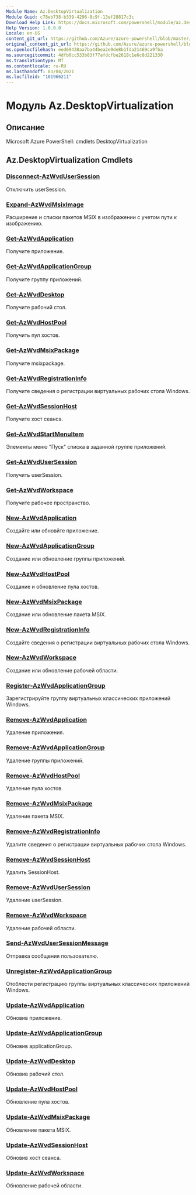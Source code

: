 ```yaml
---
Module Name: Az.DesktopVirtualization
Module Guid: c78eb738-b339-4296-8c9f-13ef28817c3c
Download Help Link: https://docs.microsoft.com/powershell/module/az.desktopvirtualization
Help Version: 1.0.0.0
Locale: en-US
content_git_url: https://github.com/Azure/azure-powershell/blob/master/src/DesktopVirtualization/help/Az.DesktopVirtualization.md
original_content_git_url: https://github.com/Azure/azure-powershell/blob/master/src/DesktopVirtualization/help/Az.DesktopVirtualization.md
ms.openlocfilehash: eed69438aa7ba44bea2e9de8b1fda21469ca9fba
ms.sourcegitcommit: 4dfb0cc533b83f77afdcfbe2618c1e6c8d221330
ms.translationtype: MT
ms.contentlocale: ru-RU
ms.lasthandoff: 03/04/2021
ms.locfileid: "101966211"
---
```

# Модуль Az.DesktopVirtualization
## Описание
Microsoft Azure PowerShell: cmdlets DesktopVirtualization

## Az.DesktopVirtualization Cmdlets
### [Disconnect-AzWvdUserSession](Disconnect-AzWvdUserSession.md)
Отключить userSession.

### [Expand-AzWvdMsixImage](Expand-AzWvdMsixImage.md)
Расширение и списки пакетов MSIX в изображении с учетом пути к изображению.

### [Get-AzWvdApplication](Get-AzWvdApplication.md)
Получите приложение.

### [Get-AzWvdApplicationGroup](Get-AzWvdApplicationGroup.md)
Получите группу приложений.

### [Get-AzWvdDesktop](Get-AzWvdDesktop.md)
Получите рабочий стол.

### [Get-AzWvdHostPool](Get-AzWvdHostPool.md)
Получить пул хостов.

### [Get-AzWvdMsixPackage](Get-AzWvdMsixPackage.md)
Получите msixpackage.

### [Get-AzWvdRegistrationInfo](Get-AzWvdRegistrationInfo.md)
Получите сведения о регистрации виртуальных рабочих стола Windows.

### [Get-AzWvdSessionHost](Get-AzWvdSessionHost.md)
Получите хост сеанса.

### [Get-AzWvdStartMenuItem](Get-AzWvdStartMenuItem.md)
Элементы меню "Пуск" списка в заданной группе приложений.

### [Get-AzWvdUserSession](Get-AzWvdUserSession.md)
Получить userSession.

### [Get-AzWvdWorkspace](Get-AzWvdWorkspace.md)
Получите рабочее пространство.

### [New-AzWvdApplication](New-AzWvdApplication.md)
Создайте или обновйте приложение.

### [New-AzWvdApplicationGroup](New-AzWvdApplicationGroup.md)
Создание или обновление группы приложений.

### [New-AzWvdHostPool](New-AzWvdHostPool.md)
Создание и обновление пула хостов.

### [New-AzWvdMsixPackage](New-AzWvdMsixPackage.md)
Создание или обновление пакета MSIX.

### [New-AzWvdRegistrationInfo](New-AzWvdRegistrationInfo.md)
Создайте сведения о регистрации виртуальных рабочих стола Windows.

### [New-AzWvdWorkspace](New-AzWvdWorkspace.md)
Создание или обновление рабочей области.

### [Register-AzWvdApplicationGroup](Register-AzWvdApplicationGroup.md)
Зарегистрируйте группу виртуальных классических приложений Windows.

### [Remove-AzWvdApplication](Remove-AzWvdApplication.md)
Удаление приложения.

### [Remove-AzWvdApplicationGroup](Remove-AzWvdApplicationGroup.md)
Удаление группы приложений.

### [Remove-AzWvdHostPool](Remove-AzWvdHostPool.md)
Удаление пула хостов.

### [Remove-AzWvdMsixPackage](Remove-AzWvdMsixPackage.md)
Удаление пакета MSIX.

### [Remove-AzWvdRegistrationInfo](Remove-AzWvdRegistrationInfo.md)
Удалите сведения о регистрации виртуальных рабочих стола Windows.

### [Remove-AzWvdSessionHost](Remove-AzWvdSessionHost.md)
Удалить SessionHost.

### [Remove-AzWvdUserSession](Remove-AzWvdUserSession.md)
Удаление userSession.

### [Remove-AzWvdWorkspace](Remove-AzWvdWorkspace.md)
Удаление рабочей области.

### [Send-AzWvdUserSessionMessage](Send-AzWvdUserSessionMessage.md)
Отправка сообщения пользователю.

### [Unregister-AzWvdApplicationGroup](Unregister-AzWvdApplicationGroup.md)
Отоблести регистрацию группы виртуальных классических приложений Windows.

### [Update-AzWvdApplication](Update-AzWvdApplication.md)
Обновив приложение.

### [Update-AzWvdApplicationGroup](Update-AzWvdApplicationGroup.md)
Обновив applicationGroup.

### [Update-AzWvdDesktop](Update-AzWvdDesktop.md)
Обновив рабочий стол.

### [Update-AzWvdHostPool](Update-AzWvdHostPool.md)
Обновление пула хостов.

### [Update-AzWvdMsixPackage](Update-AzWvdMsixPackage.md)
Обновление пакета MSIX.

### [Update-AzWvdSessionHost](Update-AzWvdSessionHost.md)
Обновив хост сеанса.

### [Update-AzWvdWorkspace](Update-AzWvdWorkspace.md)
Обновление рабочей области.

